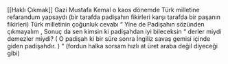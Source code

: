 [[Haklı Çıkmak]]
Gazi Mustafa Kemal o kaos dönemde Türk milletine refarandum yapsaydı (bir tarafda padişahın fikirleri karşı tarafda bir paşanın fikirleri) Türk milletinin çoğunluk cevabı “ Yine de Padişahın sözünden çıkmayalım , Sonuç da sen kimsin ki padişahdan iyi bileceksin “ derler miydi demezler miydi? ( O padişah ki bir süre sonra İngiliz savaş gemisi içinde giden padişahdır. ) “ (fordun halka sorsam hızlı at üret araba değil diyeceği gibi)